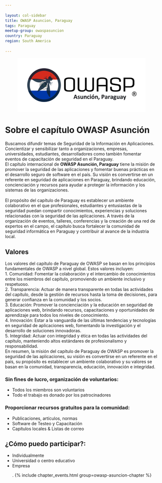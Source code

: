 ```yaml
---

layout: col-sidebar
title: OWASP Asuncion, Paraguay
tags: Paraguay
meetup-group: owaspasuncion
country: Paraguay
region: South America

---
```



  <p align="center">
<figure><img src="assets/images/owasppy.png"></figure>
</p>
<h1 id="bienvenidos_a_owasp_asuncion">Sobre el capítulo OWASP Asunción</h1>
Buscamos difundir temas de Seguridad de la Información en Aplicaciones. Concientizar y sensibilizar tanto a organizaciones, empresas, universidades, estudiantes, desarrolladores como también fomentar eventos de capacitación de seguridad en el Paraguay.<br />
El capítulo internacional de <strong>OWASP Asunción, Paraguay</strong> tiene la misión de promover la seguridad de las aplicaciones y fomentar buenas prácticas en el desarrollo seguro de software en el país. Su visión es convertirse en un referente en seguridad de aplicaciones en Paraguay, brindando educación, concienciación y recursos para ayudar a proteger la información y los sistemas de las organizaciones.<br /><br />
El propósito del capítulo de Paraguay es establecer un ambiente colaborativo en el que profesionales, estudiantes y entusiastas de la seguridad puedan compartir conocimientos, experiencias y soluciones relacionadas con la seguridad de las aplicaciones. A través de la organización de eventos, talleres, conferencias y la creación de una red de expertos en el campo, el capítulo busca fortalecer la comunidad de seguridad informática en Paraguay y contribuir al avance de la industria local.
<h2><strong>Valores</strong></h2>
Los valores del capítulo de Paraguay de OWASP se basan en los principios fundamentales de OWASP a nivel global. Estos valores incluyen:<br />
1. Comunidad: Fomentar la colaboración y el intercambio de conocimientos entre los miembros del capítulo, promoviendo un ambiente inclusivo y respetuoso.<br />
2. Transparencia: Actuar de manera transparente en todas las actividades del capítulo, desde la gestión de recursos hasta la toma de decisiones, para generar confianza en la comunidad y los socios.<br />
3. Educación: Promover la concienciación y la educación en seguridad de aplicaciones web, brindando recursos, capacitaciones y oportunidades de aprendizaje para todos los niveles de conocimiento.<br />
4. Innovación: Estar a la vanguardia de las últimas tendencias y tecnologías en seguridad de aplicaciones web, fomentando la investigación y el desarrollo de soluciones innovadoras.<br />
5. Integridad: Actuar con integridad y ética en todas las actividades del capítulo, manteniendo altos estándares de profesionalismo y responsabilidad.<br />
En resumen, la misión del capítulo de Paraguay de OWASP es promover la seguridad de las aplicaciones, su visión es convertirse en un referente en el país, su propósito es establecer un ambiente colaborativo y su valores se basan en la comunidad, transparencia, educación, innovación e integridad.
<h3><strong>Sin fines de lucro, organización de voluntarios:</strong></h3>
<ul style="list-style-type:disc;">
  <li>Todos los miembros son voluntarios</li>
  <li>Todo el trabajo es donado por los patrocinadores</li>
</ul>
<h3><strong>Proporcionar recursos gratuitos para la comunidad:</strong></h3>
<ul style="list-style-type:disc;">
  <li>Publicaciones, artículos, normas</li>
  <li>Software de Testeo y Capacitación</li>
  <li>Capítulos locales & Listas de correo</li>
</ul>
<h2><strong>¿Cómo puedo participar?:</strong></h2>
<ul style="list-style-type:disc;">
  <li>Individualmente</li>
  <li>Universidad o centro educativo</li>
  <li>Empresa</li>

  
. {% include chapter_events.html group=owasp-asuncion-chapter %}

  
